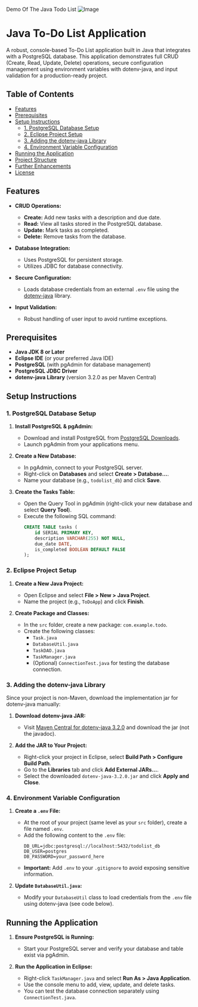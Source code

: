 Demo Of The Java Todo List
![Image](https://github.com/user-attachments/assets/b7cca7b5-a57b-4d65-af79-5083bcb9d372)
# Java To-Do List Application

A robust, console-based To-Do List application built in Java that integrates with a PostgreSQL database. This application demonstrates full CRUD (Create, Read, Update, Delete) operations, secure configuration management using environment variables with dotenv-java, and input validation for a production-ready project.

## Table of Contents

- [Features](#features)
- [Prerequisites](#prerequisites)
- [Setup Instructions](#setup-instructions)
  - [1. PostgreSQL Database Setup](#1-postgresql-database-setup)
  - [2. Eclipse Project Setup](#2-eclipse-project-setup)
  - [3. Adding the dotenv-java Library](#3-adding-the-dotenv-java-library)
  - [4. Environment Variable Configuration](#4-environment-variable-configuration)
- [Running the Application](#running-the-application)
- [Project Structure](#project-structure)
- [Further Enhancements](#further-enhancements)
- [License](#license)

## Features

- **CRUD Operations:**  
  - **Create:** Add new tasks with a description and due date.
  - **Read:** View all tasks stored in the PostgreSQL database.
  - **Update:** Mark tasks as completed.
  - **Delete:** Remove tasks from the database.

- **Database Integration:**  
  - Uses PostgreSQL for persistent storage.
  - Utilizes JDBC for database connectivity.

- **Secure Configuration:**  
  - Loads database credentials from an external `.env` file using the [dotenv-java](https://github.com/cdimascio/dotenv-java) library.
  
- **Input Validation:**  
  - Robust handling of user input to avoid runtime exceptions.

## Prerequisites

- **Java JDK 8 or Later**
- **Eclipse IDE** (or your preferred Java IDE)
- **PostgreSQL** (with pgAdmin for database management)
- **PostgreSQL JDBC Driver**
- **dotenv-java Library** (version 3.2.0 as per Maven Central)

## Setup Instructions

### 1. PostgreSQL Database Setup

1. **Install PostgreSQL & pgAdmin:**
   - Download and install PostgreSQL from [PostgreSQL Downloads](https://www.postgresql.org/download/).
   - Launch pgAdmin from your applications menu.

2. **Create a New Database:**
   - In pgAdmin, connect to your PostgreSQL server.
   - Right-click on **Databases** and select **Create > Database...**.
   - Name your database (e.g., `todolist_db`) and click **Save**.

3. **Create the Tasks Table:**
   - Open the Query Tool in pgAdmin (right-click your new database and select **Query Tool**).
   - Execute the following SQL command:
     ```sql
     CREATE TABLE tasks (
         id SERIAL PRIMARY KEY,
         description VARCHAR(255) NOT NULL,
         due_date DATE,
         is_completed BOOLEAN DEFAULT FALSE
     );
     ```

### 2. Eclipse Project Setup

1. **Create a New Java Project:**
   - Open Eclipse and select **File > New > Java Project**.
   - Name the project (e.g., `ToDoApp`) and click **Finish**.

2. **Create Package and Classes:**
   - In the `src` folder, create a new package: `com.example.todo`.
   - Create the following classes:
     - `Task.java`
     - `DatabaseUtil.java`
     - `TaskDAO.java`
     - `TaskManager.java`
     - (Optional) `ConnectionTest.java` for testing the database connection.

### 3. Adding the dotenv-java Library

Since your project is non-Maven, download the implementation jar for dotenv-java manually:

1. **Download dotenv-java JAR:**
   - Visit [Maven Central for dotenv-java 3.2.0](https://search.maven.org/artifact/io.github.cdimascio/dotenv-java/3.2.0/jar) and download the jar (not the javadoc).

2. **Add the JAR to Your Project:**
   - Right-click your project in Eclipse, select **Build Path > Configure Build Path**.
   - Go to the **Libraries** tab and click **Add External JARs…**.
   - Select the downloaded `dotenv-java-3.2.0.jar` and click **Apply and Close**.

### 4. Environment Variable Configuration

1. **Create a `.env` File:**
   - At the root of your project (same level as your `src` folder), create a file named `.env`.
   - Add the following content to the `.env` file:
     ```env
     DB_URL=jdbc:postgresql://localhost:5432/todolist_db
     DB_USER=postgres
     DB_PASSWORD=your_password_here
     ```
   - **Important:** Add `.env` to your `.gitignore` to avoid exposing sensitive information.

2. **Update `DatabaseUtil.java`:**
   - Modify your `DatabaseUtil` class to load credentials from the `.env` file using dotenv-java (see code below).

## Running the Application

1. **Ensure PostgreSQL is Running:**
   - Start your PostgreSQL server and verify your database and table exist via pgAdmin.

2. **Run the Application in Eclipse:**
   - Right-click `TaskManager.java` and select **Run As > Java Application**.
   - Use the console menu to add, view, update, and delete tasks.
   - You can test the database connection separately using `ConnectionTest.java`.


